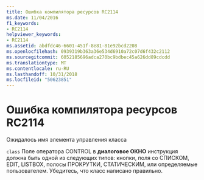 ```yaml
---
title: Ошибка компилятора ресурсов RC2114
ms.date: 11/04/2016
f1_keywords:
- RC2114
helpviewer_keywords:
- RC2114
ms.assetid: abdfdc46-6601-451f-8e81-81e92bcd2208
ms.openlocfilehash: 0939319b363a36e534d6910a72c07d6f432c2112
ms.sourcegitcommit: 6052185696adca270bc9bdbec45a626dd89cdcdd
ms.translationtype: MT
ms.contentlocale: ru-RU
ms.lasthandoff: 10/31/2018
ms.locfileid: "50623851"
---
```

# <a name="resource-compiler-error-rc2114"></a>Ошибка компилятора ресурсов RC2114

Ожидалось имя элемента управления класса

`class` Поле оператора CONTROL в **диалоговое ОКНО** инструкция должна быть одной из следующих типов: кнопки, поля со СПИСКОМ, EDIT, LISTBOX, полосы ПРОКРУТКИ, СТАТИЧЕСКИМ, или определяемые пользователем. Убедитесь, что класс написано правильно.